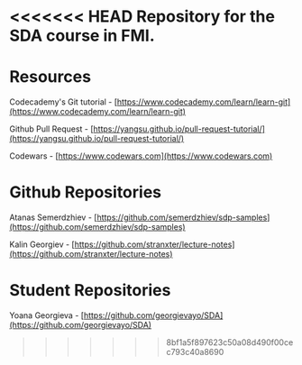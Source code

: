 <<<<<<< HEAD
Repository for the SDA course in FMI.
=======
# Resources

Codecademy's Git tutorial - [https://www.codecademy.com/learn/learn-git](https://www.codecademy.com/learn/learn-git)

Github Pull Request - [https://yangsu.github.io/pull-request-tutorial/](https://yangsu.github.io/pull-request-tutorial/)

Codewars - [https://www.codewars.com](https://www.codewars.com)

# Github Repositories

Atanas Semerdzhiev - [https://github.com/semerdzhiev/sdp-samples](https://github.com/semerdzhiev/sdp-samples)

Kalin Georgiev - [https://github.com/stranxter/lecture-notes](https://github.com/stranxter/lecture-notes)

# Student Repositories
Yoana Georgieva - [https://github.com/georgievayo/SDA](https://github.com/georgievayo/SDA)
>>>>>>> 8bf1a5f897623c50a08d490f00cec793c40a8690
